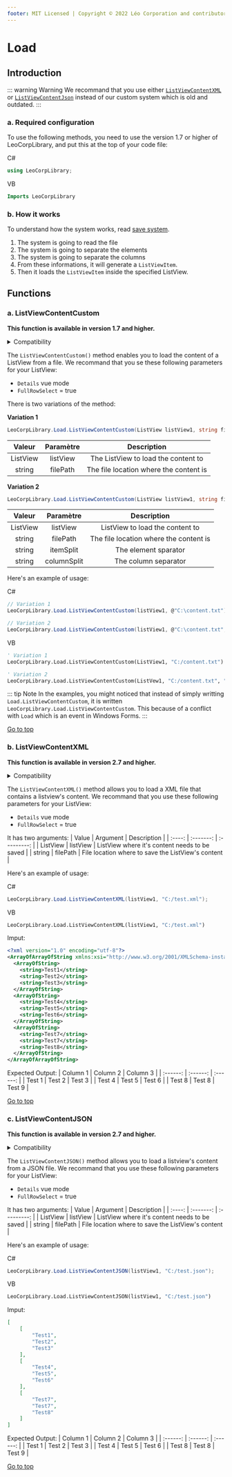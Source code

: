 ```yaml
---
footer: MIT Licensed | Copyright © 2022 Léo Corporation and contributors
---
```

# Load
## Introduction
::: warning Warning
We recommand that you use either [`ListViewContentXML`](#b-listviewcontentxml) or [`ListViewContentJson`](#c-listviewcontentjson) instead of our custom system which is old and outdated.
:::
### a. Required configuration

To use the following methods, you need to use the version 1.7 or higher of LeoCorpLibrary, and put this at the top of your code file:

C#
~~~ cs
using LeoCorpLibrary;
~~~
VB
~~~ vb
Imports LeoCorpLibrary
~~~
### b. How it works
To understand how the system works, read [save system](/save-in-a-file). 

1. The system is going to read the file
2. The system is going to separate the elements
3. The system is going to separate the columns
4. From these informations, it will generate a `ListViewItem`.
5. Then it loads the `ListViewItem` inside the specified ListView.
## Functions
### a. ListViewContentCustom
**This function is available in version 1.7 and higher.**

<details>
<summary>Compatibility</summary>

| Frameworks | LeoCorpLibrary | LeoCorpLibrary.Core |
| :-----: | :----------------: | :---------------------: |
| .NET 6 | ✔ | ❌ |
| .NET 5 | ✔ | ❌ |
| .NET Core 3.1 | ✔ | ❌ |
| .NET Framework 4.5 | ✔ | ❌ |


</details>

The `ListViewContentCustom()` method enables you to load the content of a ListView from a file.
We recommand that you se these following parameters for your ListView:

- ``Details`` vue mode
- ``FullRowSelect`` = true

There is two variations of the method:

**Variation 1**
~~~ cs
LeoCorpLibrary.Load.ListViewContentCustom(ListView listView1, string filePath) {...}
~~~
| Valeur | Paramètre | Description |
| :----: | :-------: | :---------: |
| ListView | listView | The ListView to load the content to |
| string | filePath | The file location where the content is |

**Variation 2**
~~~ cs
LeoCorpLibrary.Load.ListViewContentCustom(ListView listView1, string filePath, string itemSplit, string columnSplit) {...}
~~~
| Valeur | Paramètre | Description |
| :----: | :-------: | :---------: |
| ListView | listView | ListView to load the content to |
| string | filePath | The file location where the content is |
| string | itemSplit | The element sparator |
| string | columnSplit | The column separator |

Here's an example of usage:

C#
~~~ cs
// Variation 1
LeoCorpLibrary.Load.ListViewContentCustom(listView1, @"C:\content.txt");

// Variation 2
LeoCorpLibrary.Load.ListViewContentCustom(listView1, @"C:\content.txt", "/*E*/", "/*C*/");
~~~
VB
~~~ vb
' Variation 1
LeoCorpLibrary.Load.ListViewContentCustom(ListView1, "C:/content.txt")

' Variation 2
LeoCorpLibrary.Load.ListViewContentCustom(ListVew1, "C:/content.txt", "/*E*/", "/*C*/")
~~~

::: tip Note
In the examples, you might noticed that instead of simply writting `Load.ListViewContentCustom`, it is written `LeoCorpLibrary.Load.ListViewContentCustom`. This because of a conflict with `Load` which is an event in Windows Forms.
:::

[Go to top](#load)
### b. ListViewContentXML
**This function is available in version 2.7 and higher.**

<details>
<summary>Compatibility</summary>

| Frameworks | LeoCorpLibrary | LeoCorpLibrary.Core |
| :-----: | :----------------: | :---------------------: |
| .NET 6 | ✔ | ❌ |
| .NET 5 | ✔ | ❌ |
| .NET Core 3.1 | ✔ | ❌ |
| .NET Framework 4.5 | ✔ | ❌ |

</details>

The `ListViewContentXML()` method allows you to load a XML file that contains a listview's content.
We recommand that you use these following parameters for your ListView:

- ``Details`` vue mode
- ``FullRowSelect`` = true

It has two arguments:
| Value | Argument | Description |
| :----: | :-------: | :---------: |
| ListView | listView | ListView where it's content needs to be saved |
| string | filePath | File location where to save the ListView's content |

Here's an example of usage:

C#
~~~ cs
LeoCorpLibrary.Load.ListViewContentXML(listView1, "C:/test.xml");
~~~
VB
~~~ vb
LeoCorpLibrary.Load.ListViewContentXML(listView1, "C:/test.xml")
~~~
Imput:
~~~ xml
<?xml version="1.0" encoding="utf-8"?>
<ArrayOfArrayOfString xmlns:xsi="http://www.w3.org/2001/XMLSchema-instance" xmlns:xsd="http://www.w3.org/2001/XMLSchema">
  <ArrayOfString>
    <string>Test1</string>
    <string>Test2</string>
    <string>Test3</string>
  </ArrayOfString>
  <ArrayOfString>
    <string>Test4</string>
    <string>Test5</string>
    <string>Test6</string>
  </ArrayOfString>
  <ArrayOfString>
    <string>Test7</string>
    <string>Test7</string>
    <string>Test8</string>
  </ArrayOfString>
</ArrayOfArrayOfString>
~~~
Expected Output:
| Column 1 | Column 2 | Column 3 |
| :------: | :------: | :------: |
| Test 1 | Test 2 | Test 3 |
| Test 4 | Test 5 | Test 6 |
| Test 8 | Test 8 | Test 9 |

[Go to top](#load)
### c. ListViewContentJSON
**This function is available in version 2.7 and higher.**

<details>
<summary>Compatibility</summary>

| Frameworks | LeoCorpLibrary | LeoCorpLibrary.Core |
| :-----: | :----------------: | :---------------------: |
| .NET 6 | ✔ | ❌ |
| .NET 5 | ✔ | ❌ |
| .NET Core 3.1 | ✔ | ❌ |
| .NET Framework 4.5 | ❌ | ❌ |


</details>

The `ListViewContentJSON()` method allows you to load a listview's content from a JSON file.
We recommand that you use these following parameters for your ListView:

- ``Details`` vue mode
- ``FullRowSelect`` = true

It has two arguments:
| Value | Argument | Description |
| :----: | :-------: | :---------: |
| ListView | listView | ListView where it's content needs to be saved |
| string | filePath | File location where to save the ListView's content |

Here's an example of usage:

C#
~~~ cs
LeoCorpLibrary.Load.ListViewContentJSON(listView1, "C:/test.json");
~~~
VB
~~~ vb
LeoCorpLibrary.Load.ListViewContentJSON(listView1, "C:/test.json")
~~~
Imput:
~~~ json
[
    [
        "Test1",
        "Test2",
        "Test3"
    ],
    [
        "Test4",
        "Test5",
        "Test6"
    ],
    [
        "Test7",
        "Test7",
        "Test8"
    ]
]
~~~
Expected Output:
| Column 1 | Column 2 | Column 3 |
| :------: | :------: | :------: |
| Test 1 | Test 2 | Test 3 |
| Test 4 | Test 5 | Test 6 |
| Test 8 | Test 8 | Test 9 |

[Go to top](#load)